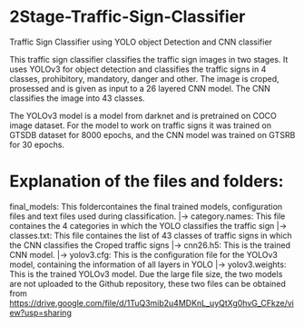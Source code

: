 # 2Stage-Traffic-Sign-Classifier
Traffic Sign Classifier using YOLO object Detection and CNN classifier

This traffic sign classifier classifies the traffic sign images in two stages. It uses YOLOv3 for object detection and classifies the traffic signs in 4 classes, prohibitory, mandatory, danger and other. The image is croped, prosessed and is given as input to a 26 layered CNN model. The CNN classifies the image into 43 classes.

The YOLOv3 model is a model from darknet and is pretrained on COCO image dataset. For the model to work on traffic signs it was trained on GTSDB dataset for 8000 epochs, and the CNN model was trained on GTSRB for 30 epochs.

# Explanation of the files and folders: 
final_models: This foldercontaines the final trained models, configuration files and text files used during classification.
  |-> category.names: This file containes the 4 categories in which the YOLO classifies the traffic sign
  |-> classes.txt: This file containes the list of 43 classes of traffic signs in which the CNN classifies the Croped traffic signs
  |-> cnn26.h5: This is the trained CNN model.
  |-> yolov3.cfg: This is the configuration file for the YOLOv3 model, containing the information of all layers in YOLO
  |-> yolov3.weights: This is the trained YOLOv3 model.
  Due the large file size, the two models are not uploaded to the Github repository, these two files can be obtained from https://drive.google.com/file/d/1TuQ3mib2u4MDKnL_uyQtXg0hvG_CFkze/view?usp=sharing
